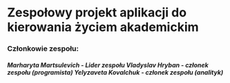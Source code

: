  <h1>Zespołowy projekt aplikacji do kierowania życiem akademickim</h1>
  <h3>Członkowie zespołu:</h3>
  <h5>
  Marharyta Martsulevich - Lider zespołu
  Vladyslav Hryban - członek zespołu (programista)
  Yelyzaveta Kovalchuk - członek zespołu (analityk)
  </h5>
  
  
